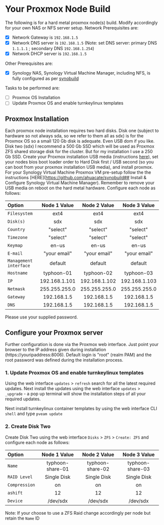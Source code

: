 # Your Proxmox Node Build
The following is for a hard metal proxmox node(s) build. Modify accordingly for your own NAS or NFS server setup.
Network Prerequisites are:
- [x] Network Gateway is `192.168.1.5`
- [x] Network DNS server is `192.168.1.5` (Note: set DNS server: primary DNS `1.1.1.1` ; secondary DNS `192.168.1.254`)
- [x] Network DHCP server is `192.168.1.5`

Other Prerequisites are:
- [x] Synology NAS, Synology Virtual Machine Manager, including NFS, is fully configured as per [synobuild](https://github.com/ahuacate/synobuild)

Tasks to be performed are:
- [ ] Proxmox OS Installation
- [ ] Update Proxmox OS and enable turnkeylinux templates

## Proxmox Installation
Each proxmox node installation requires two hard disks.
Disk one (subject to hardware so not always sda, so we refer to them all as sdx) is for the Proxmox OS so a small 120 Gb disk is adequate. Even USB dom if you like.
Disk two (sdx) I recommend a 500 Gb SSD which will be used as Proxmox ZFS shared storage disk for the cluster. But for my installation I use a 250 Gb SSD.
Create your Proxmox installation USB media (instructions [here](https://pve.proxmox.com/wiki/Install_from_USB_Stick)), set your nodes bios boot loader order to Hard Disk first / USB second (so you can boot from your proxmox installation USB media), and install proxmox.
For your Synology Virtual Machine Proxmox VM pre-setup follow the the instructions [HERE](https://github.com/ahuacate/synobuild## Install & Configure Synology Virtual Machine Manager). Remember to remove your USB media on reboot on the hard metal hardware. Configure each node as follows:

| Option | Node 1 Value | Node 2 Value | Node 3 Value |
| :---  | :---: | :---: | :---: |
| `Filesystem` |ext4 |ext4|ext4
| `Disk(s)` |sdx|sdx|sdx
| `Country` |"select"|"select"|"select"
| `Timezone` |"select"|"select"|"select"
| `Keymap` |en-us|en-us|en-us
| `E-mail` |"your email"|"your email"|"your email"
| `Management interface` |default|default|default
| `Hostname` |typhoon-01|typhoon-02|typhoon-03
|`IP` |192.168.1.101|192.168.1.102|192.168.1.103
| `Netmask` |255.255.255.0| 255.255.255.0| 255.255.255.0
| `Gateway` |192.168.1.5|192.168.1.5|192.168.1.5
| `DNS` |192.168.1.5|192.168.1.5|192.168.1.5
Please use your supplied password.

## Configure your Proxmox server
Further configuration is done via the Proxmox web interface. Just point your browser to the IP address given during installation (https://youripaddress:8006). Default login is "root" (realm PAM) and the root password was defined during the installation process.

### 1. Update Proxmox OS and enable turnkeylinux templates
Using the web interface `updates` > `refresh` search for all the latest required updates.
Next install the updates using the web interface `updates` > `_upgrade` - a pop up terminal will show the installation steps of all your required updates.

Next install turnkeylinux container templates by using the web interface CLI `shell` and type
`pveam update`

### 2. Create Disk Two
Create Disk Two using the web interface `Disks` > `ZFS` > `Create: ZFS` and configure each node as follows:

| Option | Node 1 Value | Node 2 Value | Node 3 Value |
| :---  | :---: | :---: | :---: |
| `Name` |typhoon-share-01|typhoon-share-02|typhoon-share-03
| `RAID Level` |Single Disk|Single Disk|Single Disk
| `Compression` |on|on|on
| `ashift` |12|12|12
| `Device` |/dev/sdx|/dev/sdx|/dev/sdx

Note: If your choose to use a ZFS Raid change accordingly per node but retain the `Name` ID
